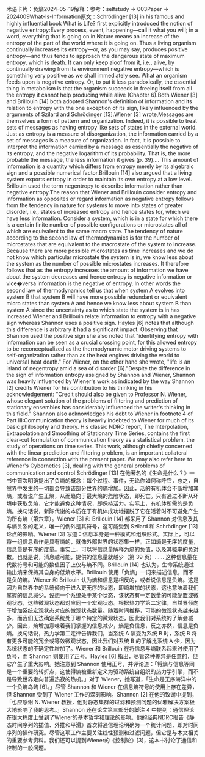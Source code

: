 

术语卡片：负熵2024-05-19解释：参考：selfstudy => 003Paper => 2024009What-Is-Information原文：Schrödinger [13] in his famous and highly influential book What is Life? first explicitly introduced the notion of negative entropy:Every process, event, happening—call it what you will; in a word, everything that is going on in Nature means an increase of the entropy of the part of the world where it is going on. Thus a living organism continually increases its entropy—or, as you may say, produces positive entropy—and thus tends to approach the dangerous state of maximum entropy, which is death. It can only keep aloof from it, i.e., alive, by continually drawing from its environment negative entropy—which is something very positive as we shall immediately see. What an organism feeds upon is negative entropy. Or, to put it less paradoxically, the essential thing in metabolism is that the organism succeeds in freeing itself from all the entropy it cannot help producing while alive (Chapter 6).Both Wiener [3] and Brillouin [14] both adopted Shannon's definition of information and its relation to entropy with the one exception of its sign, likely influenced by the arguments of Szilard and Schrödinger [13].Wiener [3] wrote,Messages are themselves a form of pattern and organization. Indeed, it is possible to treat sets of messages as having entropy like sets of states in the external world. Just as entropy is a measure of disorganization, the information carried by a set of messages is a measure of organization. In fact, it is possible to interpret the information carried by a message as essentially the negative of its entropy, and the negative logarithm of its probability. That is, the more probable the message, the less information it gives (p. 39)…. This amount of information is a quantity which differs from entropy merely by its algebraic sign and a possible numerical factor.Brillouin [14] also argued that a living system exports entropy in order to maintain its own entropy at a low level. Brillouin used the term negentropy to describe information rather than negative entropy.The reason that Wiener and Brillouin consider entropy and information as opposites or regard information as negative entropy follows from the tendency in nature for systems to move into states of greater disorder, i.e., states of increased entropy and hence states for, which we have less information. Consider a system, which is in a state for which there is a certain finite number of possible configurations or microstates all of which are equivalent to the same macro state. The tendency of nature according to the second law of thermodynamics is for the number of microstates that are equivalent to the macrostate of the system to increase. Because there are more possible microstates as time increases and we do not know which particular microstate the system is in, we know less about the system as the number of possible microstates increases. It therefore follows that as the entropy increases the amount of information we have about the system decreases and hence entropy is negative information or vice�versa information is the negative of entropy. In other words the second law of thermodynamics tell us that when system A evolves into system B that system B will have more possible redundant or equivalent micro states than system A and hence we know less about system B than system A since the uncertainty as to which state the system is in has increased.Wiener and Brillouin relate information to entropy with a negative sign whereas Shannon uses a positive sign. Hayles [6] notes that although this difference is arbitrary it had a significant impact. Observing that Shannon used the positive sign she also noted that "identifying entropy with information can be seen as a crucial crossing point, for this allowed entropy to be reconceptualized as the thermodynamic motor driving systems to self-organization rather than as the heat engines driving the world to universal heat death." For Wiener, on the other hand she wrote, "life is an island of negentropy amid a sea of disorder [6]."Despite the difference in the sign of information entropy assigned by Shannon and Wiener, Shannon was heavily influenced by Wiener's work as indicated by the way Shannon [2] credits Wiener for his contribution to his thinking in his acknowledgement: "Credit should also be given to Professor N. Wiener, whose elegant solution of the problems of filtering and prediction of stationary ensembles has considerably influenced the writer's thinking in this field." Shannon also acknowledges his debt to Wiener in footnote 4 of Part III:Communication theory is heavily indebted to Wiener for much of its basic philosophy and theory. His classic NDRC report, The Interpolation, Extrapolation and Smoothing of Stationary Time Series, contains the first clear-cut formulation of communication theory as a statistical problem, the study of operations on time series. This work, although chiefly concerned with the linear prediction and filtering problem, is an important collateral reference in connection with the present paper. We may also refer here to Wiener's Cybernetics [3], dealing with the general problems of communication and control.Schrödinger [13] 在他著名的《生命是什么？》一书中首次明确提出了负熵的概念：每个过程、事件，无论你如何称呼它，总之，自然界中发生的一切都会导致该部分世界的熵增加。因此，活的有机体会不断增加其熵，或者说产生正熵，从而趋向于最大熵的危险状态，即死亡。只有通过不断从环境中获取负熵，它才能避免这种情况，即保持活力。实际上，有机体所需的是负熵。换句话说，新陈代谢的本质在于有机体成功地摆脱了它在活着时不可避免产生的所有熵（第六章）。Wiener [3] 和 Brillouin [14] 都采用了 Shannon 对信息及其与熵关系的定义，唯一的例外是其符号，这可能受到 Szilard 和 Schrödinger [13] 论点的影响。Wiener [3] 写道：信息本身是一种模式和组织形式。实际上，可以将一组信息看作是具有熵的，就像外部世界的状态集一样。正如熵是无序的度量，信息量是有序的度量。事实上，可以将信息量解释为熵的负值，以及其概率的负对数。也就是说，消息越可能，提供的信息量就越少（第 39 页）…… 这种信息量在代数符号和可能的数值因子上仅与熵不同。Brillouin [14] 也认为，生命系统通过输出熵来保持其自身的低熵水平。Brillouin 使用「负熵」一词来描述信息，而不是负的熵。Wiener 和 Brillouin 认为熵和信息是相反的，或者说信息是负熵。这是因为自然界中的系统倾向于进入更无序的状态，即熵增加的状态，这也意味着我们掌握的信息减少。设想一个系统处于某个状态，该状态有一定数量的可能配置或微观状态，这些微观状态都对应同一个宏观状态。根据热力学第二定律，自然界倾向于增加系统宏观状态对应的微观状态数量。随着时间推移，可能的微观状态越来越多，而我们无法确定系统处于哪个特定的微观状态，因此我们对系统的了解会减少。因此，熵增加意味着我们掌握的信息减少，熵是负信息，反之亦然，信息是负熵。换句话说，热力学第二定律告诉我们，当系统 A 演变为系统 B 时，系统 B 将有更多可能的冗余或等效微观状态，因此我们对系统 B 的了解比系统 A 少，因为系统状态的不确定性增加了。Wiener 和 Brillouin 在将信息与熵联系起来时使用了负号，而 Shannon 则使用了正号。Hayles [6] 指出，尽管这种差异是任意的，但它产生了重大影响。她注意到 Shannon 使用正号，并评论道：「将熵与信息等同是一个重要的转折点，这使得熵被重新定义为驱动系统自组织的热力学引擎，而不是导致世界走向普遍热寂的热机。」对于 Wiener，她写道，「生命是无序海洋中的一个负熵岛屿 [6]。」尽管 Shannon 和 Wiener 在信息熵符号的使用上存在差异，但 Shannon 受到了 Wiener 工作的深刻影响。Shannon [2] 在他的致谢中提到，「也应感谢 N. Wiener 教授，他对静态集群的过滤和预测问题的优雅解决方案极大地影响了我的思考。」Shannon 还在论文第三部分的脚注 4 中提到：通信理论在很大程度上受到了Wiener的基本哲学和理论的影响。他的经典NDRC报告《静态时间序列的插值、外推和平滑》首次将通信理论明确为一个统计问题，即对时间序列的操作研究。尽管这项工作主要关注线性预测和过滤问题，但它是与本文相关的重要参考资料。我们还可以提到Wiener的《控制论》[3]，这本书讨论了通信和控制的一般问题。